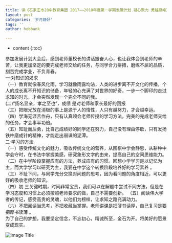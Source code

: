 ```yaml
---
title: 读《石家庄市28中教育集团 2017——2018年度第一学期发展计划 凝心聚力 勇越巅峰》感受
layout: post
categories: '岁月静好'
tags: ''
author: hebbank

---
```

* content
{:toc}

参加发展计划大会后，感到老师董校长的讲话振奋人心，也让我体会到老师的辛苦，让我更加坚定的要完成老师交给的任务，与同学合力拼搏，磨练不屈的品质，刻苦完成学业，不负青春。  
一·对知识的渴求   
（一）教育就像春风化雨，学习就像雨露均沾，人类的进步离不开文化的传播，个人的成长离不开知识的储备，年轻的心充满了对世界的好奇，一步一个脚印的走过求知的时光，才会突然发现一个完全不同的我。  
(二)“扬名显亲，孝之至也”，成绩 是对老师和家长最好的回报  
（三）把眼光放在消极的事上是源于人的惰性，人只有越努力，才会越幸运。  
（四）学海无涯苦作舟，只有认真领会老师传授的学习方法，完美的完成老师交给的任务，才会事半功倍。  
（五）知耻而后勇，比自己成绩好的同学还在努力，自己没有理由停歇，只有发扬铁杵磨成针的精神，才能走出弱课的泥潭。  
二·学习的方法   
（一）感受传统文化的魅力，吸收传统文化的营养，从围棋中学会静思，从耕种中学会守时，在书法中掌握美感，研究象形文字的由来，提高自己的空间思维能力。  
（二）在中学阶段掌握应有的方法，养成应有的习惯。回想小学学习是以记忆为主，而大学学习以研究为主，我要在中学这个转换阶段培养好的学习素养  。  
（三）不耻下问，与同学充分交换对问题的思考，因为看问题的角度相近，可以更好的吸收老师的知识。  
（四）初 三关键时期，时间非常宝贵，我们可以在解题中尝试不同方法，但是在学习态度和习惯上必须按照老师要求的做，自己不需要创新。
（五）阅读伟大学者的传记，感受高贵的灵魂，以他们为榜样，让求知之路充满动力。  
（六）不把阅读当思考，不把收藏当掌握。老师讲课是把薄书读厚，自己复习是要把厚书读薄 。   
 为了自己的梦想，我要坚定信念，不忘初心，精诚所至，金石为开。将美好的愿景变成现实。   


 ![Image Title](http://mmbiz.qpic.cn/mmbiz_jpg/cQLQiccgNBwZdtZr6iaeSpmg6A41rfeXRrbdsQuuT3ugTq7gWyftpPycysFTl0E2WvQK5qpqB1kW6icf1ZIdJh8Pw/640?wx_fmt=jpeg&tp=webp&wxfrom=5&wx_lazy=1)
